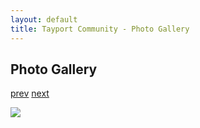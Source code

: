 ```yaml
---
layout: default
title: Tayport Community - Photo Gallery
---
```

## Photo Gallery

[prev](http://tayport.org.uk/photo/121) [next](http://tayport.org.uk/photo/123)

![ ](http://tayport.org.uk/media/122.jpg " ")

